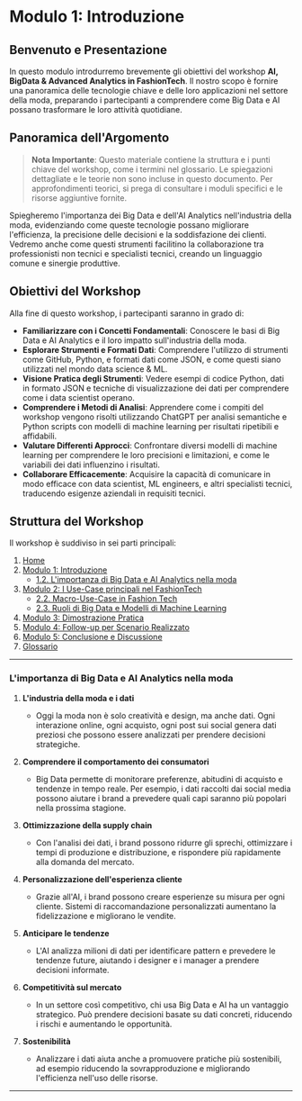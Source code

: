 # Modulo 1: Introduzione

## Benvenuto e Presentazione

In questo modulo introdurremo brevemente gli obiettivi del workshop **AI, BigData & Advanced Analytics in FashionTech**. Il nostro scopo è fornire una panoramica delle tecnologie chiave e delle loro applicazioni nel settore della moda, preparando i partecipanti a comprendere come Big Data e AI possano trasformare le loro attività quotidiane.

## Panoramica dell'Argomento

> **Nota Importante**: Questo materiale contiene la struttura e i punti chiave del workshop, come i termini nel glossario. Le spiegazioni dettagliate e le teorie non sono incluse in questo documento. Per approfondimenti teorici, si prega di consultare i moduli specifici e le risorse aggiuntive fornite.

Spiegheremo l'importanza dei Big Data e dell'AI Analytics nell'industria della moda, evidenziando come queste tecnologie possano migliorare l'efficienza, la precisione delle decisioni e la soddisfazione dei clienti. Vedremo anche come questi strumenti facilitino la collaborazione tra professionisti non tecnici e specialisti tecnici, creando un linguaggio comune e sinergie produttive.

## Obiettivi del Workshop

Alla fine di questo workshop, i partecipanti saranno in grado di:

- **Familiarizzare con i Concetti Fondamentali**: Conoscere le basi di Big Data e AI Analytics e il loro impatto sull'industria della moda.
- **Esplorare Strumenti e Formati Dati**: Comprendere l'utilizzo di strumenti come GitHub, Python, e formati dati come JSON, e come questi siano utilizzati nel mondo data science & ML.
- **Visione Pratica degli Strumenti**: Vedere esempi di codice Python, dati in formato JSON e tecniche di visualizzazione dei dati per comprendere come i data scientist operano.
- **Comprendere i Metodi di Analisi**: Apprendere come i compiti del workshop vengono risolti utilizzando ChatGPT per analisi semantiche e Python scripts con modelli di machine learning per risultati ripetibili e affidabili.
- **Valutare Differenti Approcci**: Confrontare diversi modelli di machine learning per comprendere le loro precisioni e limitazioni, e come le variabili dei dati influenzino i risultati.
- **Collaborare Efficacemente**: Acquisire la capacità di comunicare in modo efficace con data scientist, ML engineers, e altri specialisti tecnici, traducendo esigenze aziendali in requisiti tecnici.

## Struttura del Workshop

Il workshop è suddiviso in sei parti principali:

1. [Home](../README.md)
2. [Modulo 1: Introduzione](../modulo-1-introduzione/README.md)
   - [1.2. L'importanza di Big Data e AI Analytics nella moda](../modulo-1-introduzione/README.md#12-limportanza-di-big-data-e-ai-analytics-nella-moda)
3. [Modulo 2: I Use-Case principali nel FashionTech](../modulo-2-use-case-principali/README.md)
   - [2.2. Macro-Use-Case in Fashion Tech](../modulo-2-use-case-principali/README.md#22-macro-use-case-in-fashion-tech)
   - [2.3. Ruoli di Big Data e Modelli di Machine Learning](../modulo-2-use-case-principali/README.md#23-ruoli-di-big-data-e-modelli-di-machine-learning)
4. [Modulo 3: Dimostrazione Pratica](../modulo-3-demosntrazione-pratica/README.md)
5. [Modulo 4: Follow-up per Scenario Realizzato](../modulo-4-follow-up/README.md)
6. [Modulo 5: Conclusione e Discussione](../modulo-5-conclusione-discussione/README.md)
7. [Glossario](../glossario/README.md)

---


### L'importanza di Big Data e AI Analytics nella moda

1. **L'industria della moda e i dati**
   - Oggi la moda non è solo creatività e design, ma anche dati. Ogni interazione online, ogni acquisto, ogni post sui social genera dati preziosi che possono essere analizzati per prendere decisioni strategiche.

2. **Comprendere il comportamento dei consumatori**
   - Big Data permette di monitorare preferenze, abitudini di acquisto e tendenze in tempo reale. Per esempio, i dati raccolti dai social media possono aiutare i brand a prevedere quali capi saranno più popolari nella prossima stagione.

3. **Ottimizzazione della supply chain**
   - Con l'analisi dei dati, i brand possono ridurre gli sprechi, ottimizzare i tempi di produzione e distribuzione, e rispondere più rapidamente alla domanda del mercato.

4. **Personalizzazione dell'esperienza cliente**
   - Grazie all'AI, i brand possono creare esperienze su misura per ogni cliente. Sistemi di raccomandazione personalizzati aumentano la fidelizzazione e migliorano le vendite.

5. **Anticipare le tendenze**
   - L'AI analizza milioni di dati per identificare pattern e prevedere le tendenze future, aiutando i designer e i manager a prendere decisioni informate.

6. **Competitività sul mercato**
   - In un settore così competitivo, chi usa Big Data e AI ha un vantaggio strategico. Può prendere decisioni basate su dati concreti, riducendo i rischi e aumentando le opportunità.

7. **Sostenibilità**
   - Analizzare i dati aiuta anche a promuovere pratiche più sostenibili, ad esempio riducendo la sovrapproduzione e migliorando l'efficienza nell'uso delle risorse.

---
